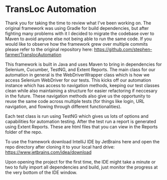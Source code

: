 # TransLoc Automation
Thank you for taking the time to review what I've been working on. The original framework was using Gradle for build dependencies, but after fighting many problems with it I decided to migrate the codebase over to Maven to avoid anyone else not being able to run the same code. If you would like to observe how the framework grew over multiple commits please refer to the original repository here: https://github.com/stephen-farmer/TranslocAutomation

This framework is built in Java and uses Maven to bring in dependencies for Selenium, Cucumber, TestNG, and Extent Reports. The main class for our automation in general is the WebDriverWrapper class which is how we access Selenium WebDriver for our tests. This kicks off our automation instance which has access to navigation methods, keeping our test classes clean while also maintaining a structure for easier refactoring if neccesary in the future. These navigation methods also give us the opportunity to reuse the same code across multiple tests (for things like login, URL navigation, and flowing through different functionalities).

Each test class is run using TestNG which gives us lots of options and capabilities for automation testing. After the test run a report is generated using Extent Reports. These are html files that you can view in the Reports folder of the repo.

To use the framework download IntelliJ IDE by JetBrains here and open the repo directory after cloning it to your local hard drive: https://www.jetbrains.com/idea/download

Upon opening the project for the first time, the IDE might take a minute or two to fully import all dependencies and build, just monitor the progress at the very bottom of the IDE window.
